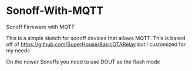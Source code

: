 # Sonoff-With-MQTT
Sonoff Firmware with MQTT

This is a simple sketch for sonoff devices that allows MQTT. This is based off of https://github.com/SuperHouse/BasicOTARelay but I 
customized for my needs



On the newer Sonoffs you need to use DOUT as the flash mode